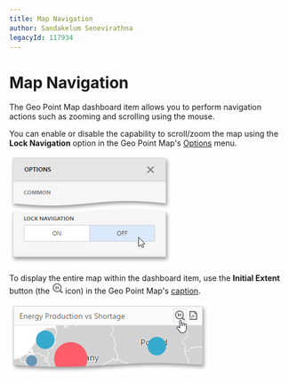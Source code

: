 ```yaml
---
title: Map Navigation
author: Sandakelum Senevirathna
legacyId: 117934
---
```

# Map Navigation
The Geo Point Map dashboard item allows you to perform navigation actions such as zooming and scrolling using the mouse.

You can enable or disable the capability to scroll/zoom the map using the **Lock Navigation** option in the Geo Point Map's [Options](../../ui-elements/dashboard-item-menu.md) menu.

![wdd-map-lock-navigation](../../../../images/img125404.png)

To display the entire map within the dashboard item, use the **Initial Extent** button (the ![wdd-map-initial-size-icon](../../../../images/img125402.png) icon) in the Geo Point Map's [caption](../../dashboard-layout/dashboard-item-caption.md).

![wdd-geo-point-map-initial-state](../../../../images/img125453.png)